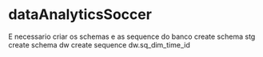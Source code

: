# dataAnalyticsSoccer
E necessario criar os schemas e as sequence do banco
create schema stg
create schema dw
create sequence dw.sq_dim_time_id
